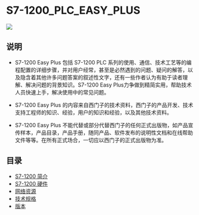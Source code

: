 # S7-1200_PLC_EASY_PLUS 

![](https://assets.new.siemens.com/siemens/assets/api/uuid:949810fa4b3b04bf5027400fa6bb8e0b83b51c03/quality:high/width:1125/crop:0:0,2265625:0,9978142076502732:0,501953125/digital-layer-basic-controller.jpg)

## 说明

* S7-1200 Easy Plus 包括 S7-1200 PLC 系列的使用、通信、技术工艺等的编程配置的详细步骤，并对用户经常，甚至是必然遇到的问题、疑问的解答，以及隐含着其他许多问题答案的叙述性文字，还有一些作者认为有助于读者理解、解决问题的背景知识。S7-1200 Easy Plus力争做到精简实用，帮助技术人员快速上手，解决使用中的常见问题。
* S7-1200 Easy Plus 的内容来自西门子的技术资料，西门子的产品开发、技术支持工程师的知识、经验，用户的知识和经验，以及其他技术资料。

* S7-1200 Easy Plus 不能代替或部分代替西门子的任何正式出版物，如产品宣传样本，产品目录，产品手册，随同产品、软件发布的说明性文档和在线帮助文件等等。在所有正式场合，一切应以西门子的正式出版物为准。

## 目录

<div class="mdx-columns" markdown>

- [S7-1200 简介]
- [S7-1200 硬件]
- [网络资源]
- [技术规格]
- [版本]
 

</div>

[S7-1200 简介]: introduction/index.md
[S7-1200 硬件]: hardware/index.md
[网络资源]: source/index.md
[技术规格]: specifications/parameters.md
[版本]: version/question.md
